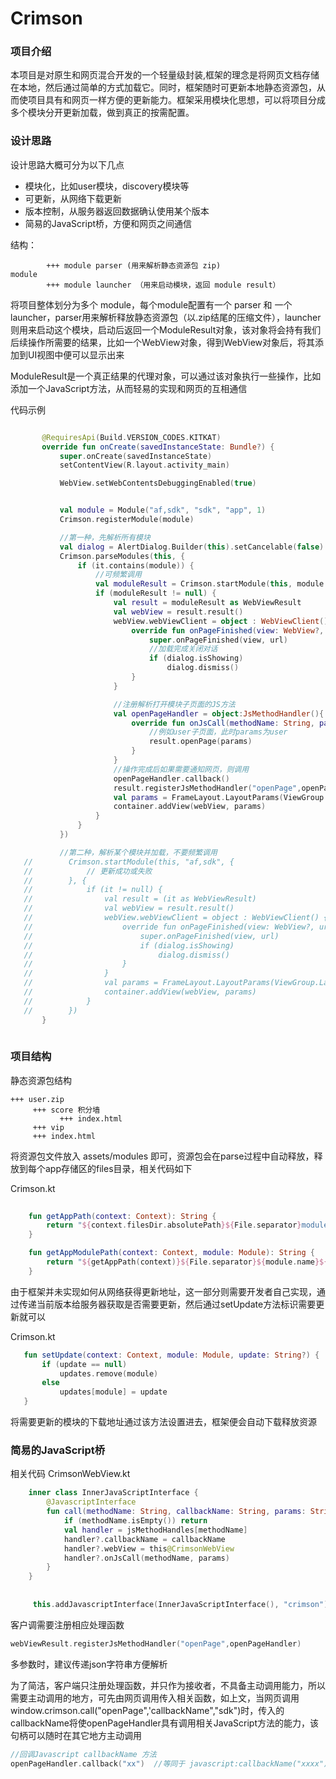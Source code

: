 # Crimson 

### 项目介绍

本项目是对原生和网页混合开发的一个轻量级封装,框架的理念是将网页文档存储在本地，然后通过简单的方式加载它。同时，框架随时可更新本地静态资源包，从而使项目具有和网页一样方便的更新能力。框架采用模块化思想，可以将项目分成多个模块分开更新加载，做到真正的按需配置。

### 设计思路

设计思路大概可分为以下几点

+ 模块化，比如user模块，discovery模块等
+ 可更新，从网络下载更新
+ 版本控制，从服务器返回数据确认使用某个版本
+ 简易的JavaScript桥，方便和网页之间通信

结构：

```
        +++ module parser (用来解析静态资源包 zip)
module
        +++ module launcher （用来启动模块，返回 module result）

```

将项目整体划分为多个 module，每个module配置有一个 parser 和 一个 launcher，parser用来解析释放静态资源包（以.zip结尾的压缩文件），launcher则用来启动这个模块，启动后返回一个ModuleResult对象，该对象将会持有我们后续操作所需要的结果，比如一个WebView对象，得到WebView对象后，将其添加到UI视图中便可以显示出来

ModuleResult是一个真正结果的代理对象，可以通过该对象执行一些操作，比如添加一个JavaScript方法，从而轻易的实现和网页的互相通信

代码示例

```kotlin

       @RequiresApi(Build.VERSION_CODES.KITKAT)
       override fun onCreate(savedInstanceState: Bundle?) {
           super.onCreate(savedInstanceState)
           setContentView(R.layout.activity_main)

           WebView.setWebContentsDebuggingEnabled(true)


           val module = Module("af,sdk", "sdk", "app", 1)
           Crimson.registerModule(module)

           //第一种，先解析所有模块
           val dialog = AlertDialog.Builder(this).setCancelable(false).setMessage("正在加载中...").show()
           Crimson.parseModules(this, {
               if (it.contains(module)) {
                   //可频繁调用
                   val moduleResult = Crimson.startModule(this, module.route)
                   if (moduleResult != null) {
                       val result = moduleResult as WebViewResult
                       val webView = result.result()
                       webView.webViewClient = object : WebViewClient() {
                           override fun onPageFinished(view: WebView?, url: String?) {
                               super.onPageFinished(view, url)
                               //加载完成关闭对话
                               if (dialog.isShowing)
                                   dialog.dismiss()
                           }
                       }

                       //注册解析打开模块子页面的JS方法
                       val openPageHandler = object:JsMethodHandler(){
                           override fun onJsCall(methodName: String, params: String) {
                               //例如user子页面，此时params为user
                               result.openPage(params)
                           }
                       }
                       //操作完成后如果需要通知网页，则调用
                       openPageHandler.callback()
                       result.registerJsMethodHandler("openPage",openPageHandler)
                       val params = FrameLayout.LayoutParams(ViewGroup.LayoutParams.MATCH_PARENT, ViewGroup.LayoutParams.MATCH_PARENT)
                       container.addView(webView, params)
                   }
               }
           })

           //第二种，解析某个模块并加载，不要频繁调用
   //        Crimson.startModule(this, "af,sdk", {
   //            // 更新成功或失败
   //        }, {
   //            if (it != null) {
   //                val result = (it as WebViewResult)
   //                val webView = result.result()
   //                webView.webViewClient = object : WebViewClient() {
   //                    override fun onPageFinished(view: WebView?, url: String?) {
   //                        super.onPageFinished(view, url)
   //                        if (dialog.isShowing)
   //                            dialog.dismiss()
   //                    }
   //                }
   //                val params = FrameLayout.LayoutParams(ViewGroup.LayoutParams.MATCH_PARENT, ViewGroup.LayoutParams.MATCH_PARENT)
   //                container.addView(webView, params)
   //            }
   //        })
       }
    
```

### 项目结构

静态资源包结构

```
+++ user.zip
     +++ score 积分墙
           +++ index.html
     +++ vip
     +++ index.html
```

将资源包文件放入 assets/modules 即可，资源包会在parse过程中自动释放，释放到每个app存储区的files目录，相关代码如下


Crimson.kt
   
```kotlin
   
    fun getAppPath(context: Context): String {
        return "${context.filesDir.absolutePath}${File.separator}modules"
    }

    fun getAppModulePath(context: Context, module: Module): String {
        return "${getAppPath(context)}${File.separator}${module.name}${File.separator}${module.version}"
    }

```


由于框架并未实现如何从网络获得更新地址，这一部分则需要开发者自己实现，通过传递当前版本给服务器获取是否需要更新，然后通过setUpdate方法标识需要更新就可以


 Crimson.kt
 
 ```kotlin
    fun setUpdate(context: Context, module: Module, update: String?) {
        if (update == null)
            updates.remove(module)
        else
            updates[module] = update
    }
```  
将需要更新的模块的下载地址通过该方法设置进去，框架便会自动下载释放资源

### 简易的JavaScript桥

相关代码 CrimsonWebView.kt
```kotlin
    inner class InnerJavaScriptInterface {
        @JavascriptInterface
        fun call(methodName: String, callbackName: String, params: String) {
            if (methodName.isEmpty()) return
            val handler = jsMethodHandles[methodName]
            handler?.callbackName = callbackName
            handler?.webView = this@CrimsonWebView
            handler?.onJsCall(methodName, params)
        }
    }
    
    
     this.addJavascriptInterface(InnerJavaScriptInterface(), "crimson")
```

客户调需要注册相应处理函数
```kotlin
webViewResult.registerJsMethodHandler("openPage",openPageHandler)
```

多参数时，建议传递json字符串方便解析

为了简洁，客户端只注册处理函数，并只作为接收者，不具备主动调用能力，所以需要主动调用的地方，可先由网页调用传入相关函数，如上文，当网页调用window.crimson.call("openPage",'callbackName","sdk")时，传入的callbackName将使openPageHandler具有调用相关JavaScript方法的能力，该句柄可以随时在其它地方主动调用


```kotlin
//回调Javascript callbackName 方法
openPageHandler.callback("xx")  //等同于 javascript:callbackName("xxxx")
```






